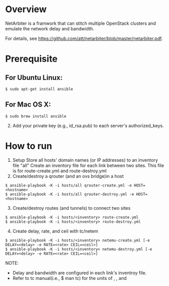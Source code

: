 
# Overview 
NetArbiter is a framwork that can stitch multiple OpenStack clusters and emulate the network delay and bandwidth.

For details, see <https://github.com/att/netarbiter/blob/master/netarbiter.pdf>.

# Prerequisite 
## For Ubuntu Linux:
```
$ sudo apt-get install ansible
```
## For Mac OS X:
```
$ sudo brew install ansible
```

2. Add your private key (e.g., id_rsa.pub) to each server's authorized_keys.

# How to run 
1. Setup
 Store all hosts' domain names (or IP addresses) to an inventory file "all"
 Create an inventory file for each link between two sites. 
 This file is for route-create.yml and route-destroy.yml
2. Create/destroy a qrouter (and an ovs bridge)in a host
```
$ ansible-playbook -K -i hosts/all qrouter-create.yml -e HOST=<hostname> 
$ ansible-playbook -K -i hosts/all qrouter-destroy.yml -e HOST=<hostname> 
```
3. Create/destroy routes (and tunnels) to connect two sites 
```
$ ansible-playbook -K -i hosts/<inventory> route-create.yml
$ ansible-playbook -K -i hosts/<inventory> route-destroy.yml
```
4. Create delay, rate, and ceil with tc/netem
```
$ ansible-playbook -K -i hosts/<inventory> netemu-create.yml [-e DELAY=<delay> -e RATE=<rate> CEIL=<ceil>]
$ ansible-playbook -K -i hosts/<inventory> netemu-destroy.yml [-e DELAY=<delay> -e RATE=<rate> CEIL=<ceil>]
```
NOTE:
 - Delay and bandwidth are configured in each link's inventroy file. 
 - Refer to tc manual(i.e., $ man tc) for the units of <delay>, <rate>, and <ceil> 
